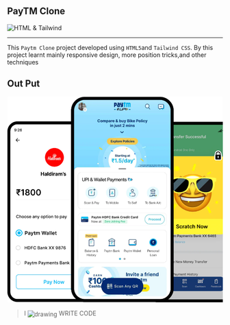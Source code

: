 ## PayTM Clone
![HTML & Tailwind](https://img.shields.io/badge/HTML5-Tailwind-orange)


---
This `Paytm Clone` project developed using `HTML5`and `Tailwind CSS`. By this project learnt mainly responsive design, more position tricks,and other techniques

## Out Put

![ProjectThumnail](/assets/Hero-Image.webp)



>I <img align="center" src="https://cdn0.iconfinder.com/data/icons/small-n-flat/24/678087-heart-256.png" alt="drawing" style="width:17px;"/> WRITE CODE